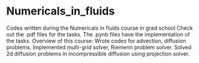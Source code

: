 # Numericals_in_fluids
Codes written during the Numericals in fluids course  in grad school
Check out the .pdf files for the tasks. The .pynb files have the implementation of the tasks. 
Overview of this course: 
Wrote codes for advection, diffusion problems.
Implemented multi-grid solver, Riemenn problem solver.
Solved 2d diffusion problems in incompressible diffusion using projection solver.
